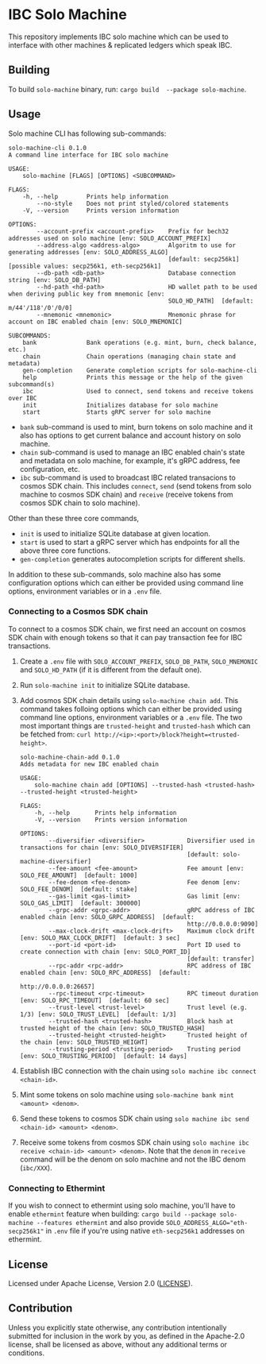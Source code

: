 # IBC Solo Machine

This repository implements IBC solo machine which can be used to interface with other machines & replicated ledgers
which speak IBC.

## Building

To build `solo-machine` binary, run: `cargo build  --package solo-machine`.

## Usage

Solo machine CLI has following sub-commands:

```
solo-machine-cli 0.1.0
A command line interface for IBC solo machine

USAGE:
    solo-machine [FLAGS] [OPTIONS] <SUBCOMMAND>

FLAGS:
    -h, --help        Prints help information
        --no-style    Does not print styled/colored statements
    -V, --version     Prints version information

OPTIONS:
        --account-prefix <account-prefix>    Prefix for bech32 addresses used on solo machine [env: SOLO_ACCOUNT_PREFIX]
        --address-algo <address-algo>        Algoritm to use for generating addresses [env: SOLO_ADDRESS_ALGO]
                                             [default: secp256k1]  [possible values: secp256k1, eth-secp256k1]
        --db-path <db-path>                  Database connection string [env: SOLO_DB_PATH]
        --hd-path <hd-path>                  HD wallet path to be used when deriving public key from mnemonic [env:
                                             SOLO_HD_PATH]  [default: m/44'/118'/0'/0/0]
        --mnemonic <mnemonic>                Mnemonic phrase for account on IBC enabled chain [env: SOLO_MNEMONIC]

SUBCOMMANDS:
    bank              Bank operations (e.g. mint, burn, check balance, etc.)
    chain             Chain operations (managing chain state and metadata)
    gen-completion    Generate completion scripts for solo-machine-cli
    help              Prints this message or the help of the given subcommand(s)
    ibc               Used to connect, send tokens and receive tokens over IBC
    init              Initializes database for solo machine
    start             Starts gRPC server for solo machine
```

- `bank` sub-command is used to mint, burn tokens on solo machine and it also has options to get current balance and
  account history on solo machine.
- `chain` sub-command is used to manage an IBC enabled chain's state and metadata on solo machine, for example, it's
  gRPC address, fee configuration, etc.
- `ibc` sub-command is used to broadcast IBC related transacions to cosmos SDK chain. This includes `connect`, `send`
  (send tokens from solo machine to cosmos SDK chain) and `receive` (receive tokens from cosmos SDK chain to solo
  machine).

Other than these three core commands,

- `init` is used to initialize SQLite database at given location.
- `start` is used to start a gRPC server which has endpoints for all the above three core functions.
- `gen-completion` generates autocompletion scripts for different shells.

In addition to these sub-commands, solo machine also has some configuration options which can either be provided using
command line options, environment variables or in a `.env` file.

### Connecting to a Cosmos SDK chain

To connect to a cosmos SDK chain, we first need an account on cosmos SDK chain with enough tokens so that it can pay
transaction fee for IBC transactions.

1. Create a `.env` file with `SOLO_ACCOUNT_PREFIX`, `SOLO_DB_PATH`, `SOLO_MNEMONIC` and `SOLO_HD_PATH` (if it is
   different from the default one).
2. Run `solo-machine init` to initialize SQLite database.
3. Add cosmos SDK chain details using `solo-machine chain add`. This command takes folloing options which can either be
   provided using command line options, environment variables or a `.env` file. The two most important things are
   `trusted-height` and `trusted-hash` which can be fetched from:
   `curl http://<ip>:<port>/block?height=<trusted-height>`.

   ```
   solo-machine-chain-add 0.1.0
   Adds metadata for new IBC enabled chain
   
   USAGE:
       solo-machine chain add [OPTIONS] --trusted-hash <trusted-hash> --trusted-height <trusted-height>
   
   FLAGS:
       -h, --help       Prints help information
       -V, --version    Prints version information
   
   OPTIONS:
           --diversifier <diversifier>            Diversifier used in transactions for chain [env: SOLO_DIVERSIFIER]
                                                  [default: solo-machine-diversifier]
           --fee-amount <fee-amount>              Fee amount [env: SOLO_FEE_AMOUNT]  [default: 1000]
           --fee-denom <fee-denom>                Fee denom [env: SOLO_FEE_DENOM]  [default: stake]
           --gas-limit <gas-limit>                Gas limit [env: SOLO_GAS_LIMIT]  [default: 300000]
           --grpc-addr <grpc-addr>                gRPC address of IBC enabled chain [env: SOLO_GRPC_ADDRESS]  [default:
                                                  http://0.0.0.0:9090]
           --max-clock-drift <max-clock-drift>    Maximum clock drift [env: SOLO_MAX_CLOCK_DRIFT]  [default: 3 sec]
           --port-id <port-id>                    Port ID used to create connection with chain [env: SOLO_PORT_ID]
                                                  [default: transfer]
           --rpc-addr <rpc-addr>                  RPC address of IBC enabled chain [env: SOLO_RPC_ADDRESS]  [default:
                                                  http://0.0.0.0:26657]
           --rpc-timeout <rpc-timeout>            RPC timeout duration [env: SOLO_RPC_TIMEOUT]  [default: 60 sec]
           --trust-level <trust-level>            Trust level (e.g. 1/3) [env: SOLO_TRUST_LEVEL]  [default: 1/3]
           --trusted-hash <trusted-hash>          Block hash at trusted height of the chain [env: SOLO_TRUSTED_HASH]
           --trusted-height <trusted-height>      Trusted height of the chain [env: SOLO_TRUSTED_HEIGHT]
           --trusting-period <trusting-period>    Trusting period [env: SOLO_TRUSTING_PERIOD]  [default: 14 days]
   ```

4. Establish IBC connection with the chain using `solo machine ibc connect <chain-id>`.
5. Mint some tokens on solo machine using `solo-machine bank mint <amount> <denom>`.
6. Send these tokens to cosmos SDK chain using `solo machine ibc send <chain-id> <amount> <denom>`.
7. Receive some tokens from cosmos SDK chain using `solo machine ibc receive <chain-id> <amount> <denom>`. Note that the
   `denom` in `receive` command will be the denom on solo machine and not the IBC denom (`ibc/XXX`).

### Connecting to Ethermint

If you wish to connect to ethermint using solo machine, you'll have to enable `ethermint` feature when building:
`cargo build --package solo-machine --features ethermint` and also provide `SOLO_ADDRESS_ALGO="eth-secp256k1"` in `.env`
file if you're using native `eth-secp256k1` addresses on ethermint.

## License

Licensed under Apache License, Version 2.0 ([LICENSE](LICENSE)).

## Contribution

Unless you explicitly state otherwise, any contribution intentionally submitted for inclusion in the work by you, as
defined in the Apache-2.0 license, shall be licensed as above, without any additional terms or conditions.
